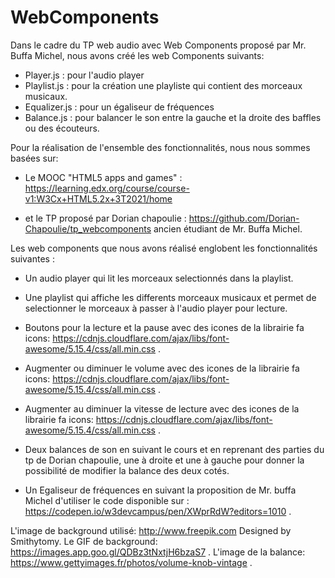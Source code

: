 # WebComponents

 Dans le cadre du TP web audio avec Web Components proposé par Mr. Buffa Michel, nous avons créé les web Components suivants: 

 - Player.js : pour l'audio player
 - Playlist.js : pour la création une playliste qui contient des morceaux musicaux. 
 - Equalizer.js : pour un égaliseur de fréquences 
 - Balance.js : pour balancer le son entre la gauche et la droite des baffles ou des écouteurs. 

Pour la réalisation de l'ensemble des fonctionnalités, nous nous sommes basées sur: 

*  Le MOOC "HTML5 apps and games" : https://learning.edx.org/course/course-v1:W3Cx+HTML5.2x+3T2021/home 

* et le TP proposé par Dorian chapoulie : https://github.com/Dorian-Chapoulie/tp_webcomponents ancien étudiant de Mr. Buffa Michel. 


Les web components que nous avons réalisé englobent les fonctionnalités suivantes : 

- Un audio player qui lit les morceaux selectionnés dans la playlist. 

- Une playlist qui affiche les differents morceaux musicaux et permet de selectionner le morceaux à passer à l'audio player pour lecture.

- Boutons pour la lecture et la pause avec des icones de la librairie fa icons: https://cdnjs.cloudflare.com/ajax/libs/font-awesome/5.15.4/css/all.min.css .

- Augmenter ou diminuer le volume avec des icones de la librairie fa icons: https://cdnjs.cloudflare.com/ajax/libs/font-awesome/5.15.4/css/all.min.css . 

- Augmenter au diminuer la vitesse de lecture avec des icones de la librairie fa icons: https://cdnjs.cloudflare.com/ajax/libs/font-awesome/5.15.4/css/all.min.css .

- Deux balances de son en suivant le cours et en reprenant des parties du tp de Dorian chapoulie, une à droite et une à gauche pour donner la possibilité de modifier la balance des deux cotés. 

- Un Egaliseur de fréquences en suivant la proposition de Mr. buffa Michel d'utiliser le code disponible sur : https://codepen.io/w3devcampus/pen/XWprRdW?editors=1010 .


L'image de background utilisé: http://www.freepik.com Designed by Smithytomy.
Le GIF de background: https://images.app.goo.gl/QDBz3tNxtjH6bzaS7 .
L'image de la balance: https://www.gettyimages.fr/photos/volume-knob-vintage .